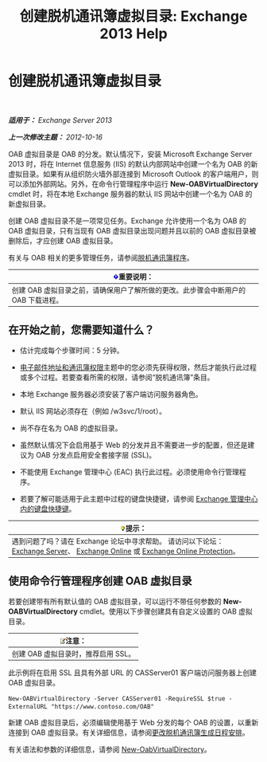 ﻿---
title: '创建脱机通讯簿虚拟目录: Exchange 2013 Help'
TOCTitle: 创建脱机通讯簿虚拟目录
ms:assetid: 2c70e21f-2b12-414a-9e8c-65634a767c72
ms:mtpsurl: https://technet.microsoft.com/zh-cn/library/Aa996917(v=EXCHG.150)
ms:contentKeyID: 50490126
ms.date: 01/11/2018
mtps_version: v=EXCHG.150
ms.translationtype: HT
---

# 创建脱机通讯簿虚拟目录

 

_**适用于：** Exchange Server 2013_

_**上一次修改主题：** 2012-10-16_

OAB 虚拟目录是 OAB 的分发。默认情况下，安装 Microsoft Exchange Server 2013 时，将在 Internet 信息服务 (IIS) 的默认内部网站中创建一个名为 OAB 的新虚拟目录。如果有从组织防火墙外部连接到 Microsoft Outlook 的客户端用户，则可以添加外部网站。另外，在命令行管理程序中运行 **New-OABVirtualDirectory** cmdlet 时，将在本地 Exchange 服务器的默认 IIS 网站中创建一个名为 OAB 的新虚拟目录。

创建 OAB 虚拟目录不是一项常见任务。Exchange 允许使用一个名为 OAB 的 OAB 虚拟目录，只有当现有 OAB 虚拟目录出现问题并且以前的 OAB 虚拟目录被删除后，才应创建 OAB 虚拟目录。

有关与 OAB 相关的更多管理任务，请参阅[脱机通讯簿程序](offline-address-book-procedures-exchange-2013-help.md)。

<table>
<thead>
<tr class="header">
<th><img src="images/Bb124558.important(EXCHG.150).gif" title="重要说明" alt="重要说明" />重要说明：</th>
</tr>
</thead>
<tbody>
<tr class="odd">
<td>创建 OAB 虚拟目录之前，请确保用户了解所做的更改。此步骤会中断用户的 OAB 下载进程。</td>
</tr>
</tbody>
</table>


## 在开始之前，您需要知道什么？

  - 估计完成每个步骤时间：5 分钟。

  - [电子邮件地址和通讯簿权限](email-address-and-address-book-permissions-exchange-2013-help.md)主题中的您必须先获得权限，然后才能执行此过程或多个过程。若要查看所需的权限，请参阅“脱机通讯簿”条目。

  - 本地 Exchange 服务器必须安装了客户端访问服务器角色。

  - 默认 IIS 网站必须存在（例如 /w3svc/1/root）。

  - 尚不存在名为 OAB 的虚拟目录。

  - 虽然默认情况下会启用基于 Web 的分发并且不需要进一步的配置，但还是建议为 OAB 分发点启用安全套接字层 (SSL)。

  - 不能使用 Exchange 管理中心 (EAC) 执行此过程。必须使用命令行管理程序。

  - 若要了解可能适用于此主题中过程的键盘快捷键，请参阅 [Exchange 管理中心内的键盘快捷键](keyboard-shortcuts-in-the-exchange-admin-center-exchange-online-protection-help.md)。

<table>
<thead>
<tr class="header">
<th><img src="images/Bb124558.tip(EXCHG.150).gif" title="提示" alt="提示" />提示：</th>
</tr>
</thead>
<tbody>
<tr class="odd">
<td>遇到问题了吗？请在 Exchange 论坛中寻求帮助。 请访问以下论坛：<a href="https://go.microsoft.com/fwlink/p/?linkid=60612">Exchange Server</a>、 <a href="https://go.microsoft.com/fwlink/p/?linkid=267542">Exchange Online</a> 或 <a href="https://go.microsoft.com/fwlink/p/?linkid=285351">Exchange Online Protection</a>。</td>
</tr>
</tbody>
</table>


## 使用命令行管理程序创建 OAB 虚拟目录

若要创建带有所有默认值的 OAB 虚拟目录，可以运行不带任何参数的 **New-OABVirtualDirectory** cmdlet。使用以下步骤创建具有自定义设置的 OAB 虚拟目录。

<table>
<thead>
<tr class="header">
<th><img src="images/Bb124558.note(EXCHG.150).gif" title="注意" alt="注意" />注意：</th>
</tr>
</thead>
<tbody>
<tr class="odd">
<td>创建 OAB 虚拟目录时，推荐启用 SSL。</td>
</tr>
</tbody>
</table>


此示例将在启用 SSL 且具有外部 URL 的 CASServer01 客户端访问服务器上创建 OAB 虚拟目录。

    New-OABVirtualDirectory -Server CASServer01 -RequireSSL $true -ExternalURL "https://www.contoso.com/OAB"

新建 OAB 虚拟目录后，必须编辑使用基于 Web 分发的每个 OAB 的设置，以重新连接到 OAB 虚拟目录。有关详细信息，请参阅[更改脱机通讯簿生成日程安排](change-the-offline-address-book-generation-schedule-exchange-2013-help.md)。

有关语法和参数的详细信息，请参阅 [New-OabVirtualDirectory](https://technet.microsoft.com/zh-cn/library/bb123735\(v=exchg.150\))。


